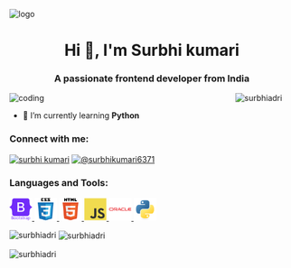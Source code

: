 ![logo](https://www.textures4photoshop.com/tex/thumbs/matrix-code-animation-gif-free-animated-background-716.gif)
<h1 align="center">Hi 👋, I'm Surbhi kumari</h1>
<h3 align="center">A passionate frontend developer from India</h3>

<img align="left" width=400 alt="coding" src=https://media.tenor.com/QVC1Nmb9TwUAAAAi/coding.gif>

<p align="left"> <img src="https://komarev.com/ghpvc/?username=surbhiadri&label=Profile%20views&color=0e75b6&style=flat" alt="surbhiadri" /> </p>

- 🌱 I’m currently learning **Python**

<h3 align="left">Connect with me:</h3>
<p align="left">
<a href="https://linkedin.com/in/surbhi kumari" target="blank"><img align="center" src="https://raw.githubusercontent.com/rahuldkjain/github-profile-readme-generator/master/src/images/icons/Social/linked-in-alt.svg" alt="surbhi kumari" height="30" width="40" /></a>
<a href="https://www.hackerrank.com/@surbhikumari6371" target="blank"><img align="center" src="https://raw.githubusercontent.com/rahuldkjain/github-profile-readme-generator/master/src/images/icons/Social/hackerrank.svg" alt="@surbhikumari6371" height="30" width="40" /></a>
</p>

<h3 align="left">Languages and Tools:</h3>
<p align="left"> <a href="https://getbootstrap.com" target="_blank" rel="noreferrer"> <img src="https://raw.githubusercontent.com/devicons/devicon/master/icons/bootstrap/bootstrap-plain-wordmark.svg" alt="bootstrap" width="40" height="40"/> </a> <a href="https://www.w3schools.com/css/" target="_blank" rel="noreferrer"> <img src="https://raw.githubusercontent.com/devicons/devicon/master/icons/css3/css3-original-wordmark.svg" alt="css3" width="40" height="40"/> </a> <a href="https://www.w3.org/html/" target="_blank" rel="noreferrer"> <img src="https://raw.githubusercontent.com/devicons/devicon/master/icons/html5/html5-original-wordmark.svg" alt="html5" width="40" height="40"/> </a> <a href="https://developer.mozilla.org/en-US/docs/Web/JavaScript" target="_blank" rel="noreferrer"> <img src="https://raw.githubusercontent.com/devicons/devicon/master/icons/javascript/javascript-original.svg" alt="javascript" width="40" height="40"/> </a> <a href="https://www.oracle.com/" target="_blank" rel="noreferrer"> <img src="https://raw.githubusercontent.com/devicons/devicon/master/icons/oracle/oracle-original.svg" alt="oracle" width="40" height="40"/> </a> <a href="https://www.python.org" target="_blank" rel="noreferrer"> <img src="https://raw.githubusercontent.com/devicons/devicon/master/icons/python/python-original.svg" alt="python" width="40" height="40"/> </a> </p>

<p><img align="left" src="https://github-readme-stats.vercel.app/api/top-langs?username=surbhiadri&show_icons=true&locale=en&layout=compact" alt="surbhiadri" /></p>

<p>&nbsp;<img align="center" src="https://github-readme-stats.vercel.app/api?username=surbhiadri&show_icons=true&locale=en" alt="surbhiadri" /></p>

<p><img align="center" src="https://github-readme-streak-stats.herokuapp.com/?user=surbhiadri&" alt="surbhiadri" /></p>
